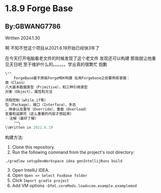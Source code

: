 # 1.8.9 Forge Base

## By:GBWANG7786

Written 2024.1.30

啊 不知不觉这个项目从2021.6.19开始已经快3年了

在今天打开电脑看老文件的时候发现了这个老文件 发现还可以构建 那我就让他重见天日吧 至于维护什么的。。。。。。学业真的很繁忙 抱歉

`````Java
\**
    ForgeBase基于原版ForgeMDK构建 在用Forgebase之前要熟练掌握：
类（Class）
八大基本数据类型（Primitive），和三种引用类型
对象（Object），属性和方法

流程控制（while,if等）
包（Package），接口（Interface），多态
、继承以及重写（Override）、重载（Overload）
变量和运算符（这么重要的内容才想起来）
· 注解（最好了解）
    **\
\\Written in 2021.6.19
`````



构建方法:

1. Clone this repository.
2. Run the following command from the project's root directory:

```
./gradlew setupDevWorkspace idea genIntellijRuns build
```

3. Open IntelliJ IDEA.
4. Open `Open => Select FoxBase folder`
5. Click `Import gradle project`
6. Add VM options `-Dfml.coreMods.load=com.example.examplemod`

